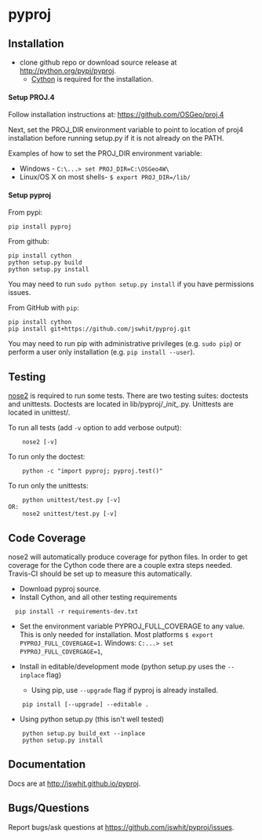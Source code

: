 pyproj
======

Installation
------------

* clone github repo or download source release at http://python.org/pypi/pyproj.
  * [Cython](http://cython.org/) is required for the installation.

#### Setup PROJ.4

Follow installation instructions at: https://github.com/OSGeo/proj.4

Next, set the PROJ_DIR environment variable to point to location of proj4 installation before running setup.py if it is not already on the PATH.

Examples of how to set the PROJ_DIR environment variable:

* Windows - `C:\...> set PROJ_DIR=C:\OSGeo4W\`
* Linux/OS X on most shells- `$ export PROJ_DIR=/lib/`

#### Setup pyproj

From pypi:

```
pip install pyproj
```

From github:

```
pip install cython
python setup.py build
python setup.py install
```

You may need to run `sudo python setup.py install` if you have permissions issues.

From GitHub with `pip`:

```
pip install cython
pip install git+https://github.com/jswhit/pyproj.git
```

You may need to run pip with administrative privileges (e.g. `sudo pip`) or
perform a user only installation (e.g. `pip install --user`).

Testing
-------
[nose2](https://github.com/nose-devs/nose2) is required to run some tests.
There are two testing suites: doctests and unittests. Doctests are located in
lib/pyproj/\__init\__.py.  Unittests are located in unittest/.

To run all tests  (add `-v` option to add verbose output):
```
    nose2 [-v]
```

To run only the doctest:
```
    python -c "import pyproj; pyproj.test()"
```

To run only the unittests:
```
    python unittest/test.py [-v]
OR:
    nose2 unittest/test.py [-v]
```

Code Coverage
-------------
nose2 will automatically produce coverage for python files.  In order to
get coverage for the Cython code there are a couple extra steps needed.
Travis-CI should be set up to measure this automatically.

* Download pyproj source.
* Install Cython, and all  other testing requirements
```
  pip install -r requirements-dev.txt
```

* Set the environment variable PYPROJ_FULL_COVERAGE to any value.  This
  is only needed for installation. Most platforms `$ export PYPROJ_FULL_COVERGAGE=1`.
  Windows: `C:...> set PYPROJ_FULL_COVERGAGE=1`,

* Install in editable/development mode (python setup.py uses the `--inplace` flag)
  * Using pip, use `--upgrade` flag if pyproj is already installed.
```
    pip install [--upgrade] --editable .
```
  * Using python setup.py (this isn't well tested)
```
    python setup.py build_ext --inplace
    python setup.py install
```

Documentation
-------------
Docs are at http://jswhit.github.io/pyproj.

Bugs/Questions
--------------
Report bugs/ask questions at https://github.com/jswhit/pyproj/issues.
